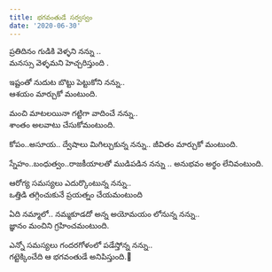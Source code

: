 ```yaml
---
title: భగవంతుడే సర్వస్వం
date: '2020-06-30'
---
```


ప్రతిదినం గుడికి వెళ్ళని నన్ను ..  
మనస్సు వెళ్ళమని హెచ్చరిస్తుంది .

ఇష్టంతో నుదుట బొట్టు పెట్టుకోని నన్ను..  
ఆశయం మార్చుకో మంటుంది.

మంచి మాటలయినా గట్టిగా వాదించే నన్ను..  
శాంతం అలవాటు చేసుకోమంటుంది.

కోపం..అసూయ.. ద్వేషాలు మిగిల్చుకున్న నన్ను..
జీవితం మార్చుకో మంటుంది.

స్నేహం..బంధుత్వం..రాజకీయాలతో ముడిపడిన నన్ను ..
అనుభవం అర్థం లేనివంటుంది.

ఆరోగ్య సమస్యలు ఎదుర్కొంటున్న నన్ను..  
ఒత్తిడి తగ్గించుకునే ప్రయత్నం చేయమంటుంది

ఏది నమ్మాలో.. నమ్మకూడదో అన్న అయోమయం లోనున్న నన్ను..  
జ్ఞానం మంచిని గ్రహించమంటుంది.

ఎన్నో సమస్యలు గందరగోళంలో పడేస్తోన్న నన్ను..  
గట్టెక్కించేది ఆ భగవంతుడే అనిపిస్తుంది.🌷
